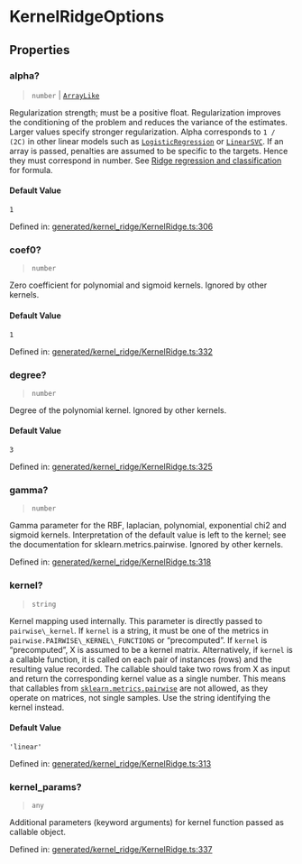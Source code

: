 # KernelRidgeOptions

## Properties

### alpha?

> `number` \| [`ArrayLike`](../types/ArrayLike.md)

Regularization strength; must be a positive float. Regularization improves the conditioning of the problem and reduces the variance of the estimates. Larger values specify stronger regularization. Alpha corresponds to `1 / (2C)` in other linear models such as [`LogisticRegression`](sklearn.linear_model.LogisticRegression.html#sklearn.linear_model.LogisticRegression "sklearn.linear_model.LogisticRegression") or [`LinearSVC`](sklearn.svm.LinearSVC.html#sklearn.svm.LinearSVC "sklearn.svm.LinearSVC"). If an array is passed, penalties are assumed to be specific to the targets. Hence they must correspond in number. See [Ridge regression and classification](../linear_model.html#ridge-regression) for formula.

#### Default Value

`1`

Defined in:  [generated/kernel\_ridge/KernelRidge.ts:306](https://github.com/transitive-bullshit/scikit-learn-ts/blob/b59c1ff/packages/sklearn/src/generated/kernel_ridge/KernelRidge.ts#L306)

### coef0?

> `number`

Zero coefficient for polynomial and sigmoid kernels. Ignored by other kernels.

#### Default Value

`1`

Defined in:  [generated/kernel\_ridge/KernelRidge.ts:332](https://github.com/transitive-bullshit/scikit-learn-ts/blob/b59c1ff/packages/sklearn/src/generated/kernel_ridge/KernelRidge.ts#L332)

### degree?

> `number`

Degree of the polynomial kernel. Ignored by other kernels.

#### Default Value

`3`

Defined in:  [generated/kernel\_ridge/KernelRidge.ts:325](https://github.com/transitive-bullshit/scikit-learn-ts/blob/b59c1ff/packages/sklearn/src/generated/kernel_ridge/KernelRidge.ts#L325)

### gamma?

> `number`

Gamma parameter for the RBF, laplacian, polynomial, exponential chi2 and sigmoid kernels. Interpretation of the default value is left to the kernel; see the documentation for sklearn.metrics.pairwise. Ignored by other kernels.

Defined in:  [generated/kernel\_ridge/KernelRidge.ts:318](https://github.com/transitive-bullshit/scikit-learn-ts/blob/b59c1ff/packages/sklearn/src/generated/kernel_ridge/KernelRidge.ts#L318)

### kernel?

> `string`

Kernel mapping used internally. This parameter is directly passed to `pairwise\_kernel`. If `kernel` is a string, it must be one of the metrics in `pairwise.PAIRWISE\_KERNEL\_FUNCTIONS` or “precomputed”. If `kernel` is “precomputed”, X is assumed to be a kernel matrix. Alternatively, if `kernel` is a callable function, it is called on each pair of instances (rows) and the resulting value recorded. The callable should take two rows from X as input and return the corresponding kernel value as a single number. This means that callables from [`sklearn.metrics.pairwise`](../classes.html#module-sklearn.metrics.pairwise "sklearn.metrics.pairwise") are not allowed, as they operate on matrices, not single samples. Use the string identifying the kernel instead.

#### Default Value

`'linear'`

Defined in:  [generated/kernel\_ridge/KernelRidge.ts:313](https://github.com/transitive-bullshit/scikit-learn-ts/blob/b59c1ff/packages/sklearn/src/generated/kernel_ridge/KernelRidge.ts#L313)

### kernel\_params?

> `any`

Additional parameters (keyword arguments) for kernel function passed as callable object.

Defined in:  [generated/kernel\_ridge/KernelRidge.ts:337](https://github.com/transitive-bullshit/scikit-learn-ts/blob/b59c1ff/packages/sklearn/src/generated/kernel_ridge/KernelRidge.ts#L337)
